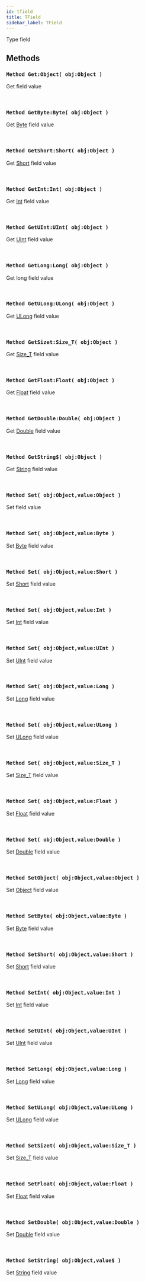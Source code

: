 ```yaml
---
id: tfield
title: TField
sidebar_label: TField
---
```


Type field


## Methods

### `Method Get:Object( obj:Object )`

Get field value

<br/>

### `Method GetByte:Byte( obj:Object )`

Get [Byte](../../../brl/brl.blitz/#byte) field value

<br/>

### `Method GetShort:Short( obj:Object )`

Get [Short](../../../brl/brl.blitz/#short) field value

<br/>

### `Method GetInt:Int( obj:Object )`

Get [Int](../../../brl/brl.blitz/#int) field value

<br/>

### `Method GetUInt:UInt( obj:Object )`

Get [UInt](../../../brl/brl.blitz/#uint) field value

<br/>

### `Method GetLong:Long( obj:Object )`

Get long field value

<br/>

### `Method GetULong:ULong( obj:Object )`

Get [ULong](../../../brl/brl.blitz/#ulong) field value

<br/>

### `Method GetSizet:Size_T( obj:Object )`

Get [Size_T](../../../brl/brl.blitz/#sizet) field value

<br/>

### `Method GetFloat:Float( obj:Object )`

Get [Float](../../../brl/brl.blitz/#float) field value

<br/>

### `Method GetDouble:Double( obj:Object )`

Get [Double](../../../brl/brl.blitz/#double) field value

<br/>

### `Method GetString$( obj:Object )`

Get [String](../../../brl/brl.blitz/#string) field value

<br/>

### `Method Set( obj:Object,value:Object )`

Set field value

<br/>

### `Method Set( obj:Object,value:Byte )`

Set [Byte](../../../brl/brl.blitz/#byte) field value

<br/>

### `Method Set( obj:Object,value:Short )`

Set [Short](../../../brl/brl.blitz/#short) field value

<br/>

### `Method Set( obj:Object,value:Int )`

Set [Int](../../../brl/brl.blitz/#int) field value

<br/>

### `Method Set( obj:Object,value:UInt )`

Set [UInt](../../../brl/brl.blitz/#uint) field value

<br/>

### `Method Set( obj:Object,value:Long )`

Set [Long](../../../brl/brl.blitz/#long) field value

<br/>

### `Method Set( obj:Object,value:ULong )`

Set [ULong](../../../brl/brl.blitz/#ulong) field value

<br/>

### `Method Set( obj:Object,value:Size_T )`

Set [Size_T](../../../brl/brl.blitz/#sizet) field value

<br/>

### `Method Set( obj:Object,value:Float )`

Set [Float](../../../brl/brl.blitz/#float) field value

<br/>

### `Method Set( obj:Object,value:Double )`

Set [Double](../../../brl/brl.blitz/#double) field value

<br/>

### `Method SetObject( obj:Object,value:Object )`

Set [Object](../../../brl/brl.blitz/#object) field value

<br/>

### `Method SetByte( obj:Object,value:Byte )`

Set [Byte](../../../brl/brl.blitz/#byte) field value

<br/>

### `Method SetShort( obj:Object,value:Short )`

Set [Short](../../../brl/brl.blitz/#short) field value

<br/>

### `Method SetInt( obj:Object,value:Int )`

Set [Int](../../../brl/brl.blitz/#int) field value

<br/>

### `Method SetUInt( obj:Object,value:UInt )`

Set [UInt](../../../brl/brl.blitz/#uint) field value

<br/>

### `Method SetLong( obj:Object,value:Long )`

Set [Long](../../../brl/brl.blitz/#long) field value

<br/>

### `Method SetULong( obj:Object,value:ULong )`

Set [ULong](../../../brl/brl.blitz/#ulong) field value

<br/>

### `Method SetSizet( obj:Object,value:Size_T )`

Set [Size_T](../../../brl/brl.blitz/#sizet) field value

<br/>

### `Method SetFloat( obj:Object,value:Float )`

Set [Float](../../../brl/brl.blitz/#float) field value

<br/>

### `Method SetDouble( obj:Object,value:Double )`

Set [Double](../../../brl/brl.blitz/#double) field value

<br/>

### `Method SetString( obj:Object,value$ )`

Set [String](../../../brl/brl.blitz/#string) field value

<br/>

